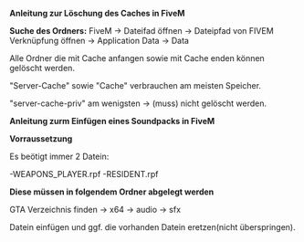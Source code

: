 **Anleitung zur Löschung des Caches in FiveM**

**Suche des Ordners:**
FiveM -> Dateifad öffnen -> Dateipfad von FIVEM Verknüpfung öffnen -> Application Data -> Data

Alle Ordner die mit Cache anfangen sowie mit Cache enden können gelöscht werden.

"Server-Cache" sowie "Cache" verbrauchen am meisten Speicher.

"server-cache-priv" am wenigsten -> (muss) nicht gelöscht werden.



**Anleitung zurm Einfügen eines Soundpacks in FiveM**

**Vorraussetzung**

Es beötigt immer 2 Datein:

-WEAPONS_PLAYER.rpf
-RESIDENT.rpf

**Diese müssen in folgendem Ordner abgelegt werden**

GTA Verzeichnis finden -> x64 -> audio -> sfx

Datein einfügen und ggf. die vorhanden Datein eretzen(nicht überspringen).

